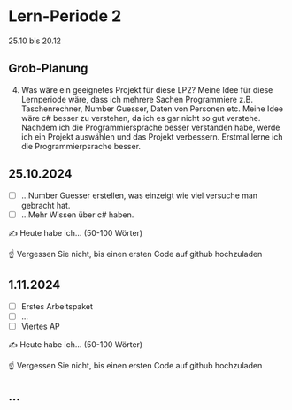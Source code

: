 # Lern-Periode 2

25.10 bis 20.12

## Grob-Planung


4. Was wäre ein geeignetes Projekt für diese LP2?
Meine Idee für diese Lernperiode wäre, dass ich mehrere Sachen Programmiere z.B. Taschenrechner, Number Guesser, Daten von Personen etc. Meine Idee wäre c# besser zu verstehen, da ich es gar nicht so gut verstehe. Nachdem ich die Programmiersprache besser verstanden habe, werde ich ein Projekt auswählen und das Projekt verbessern. Erstmal lerne ich die Programmierpsrache besser.

## 25.10.2024

- [ ] ...Number Guesser erstellen, was einzeigt wie viel versuche man gebracht hat.
- [ ] ...Mehr Wissen über c# haben.

✍️ Heute habe ich... (50-100 Wörter)

☝️ Vergessen Sie nicht, bis einen ersten Code auf github hochzuladen

## 1.11.2024

- [ ] Erstes Arbeitspaket
- [ ] ...
- [ ] Viertes AP

✍️ Heute habe ich... (50-100 Wörter)

☝️ Vergessen Sie nicht, bis einen ersten Code auf github hochzuladen

## ...

